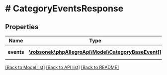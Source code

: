 # # CategoryEventsResponse

## Properties

Name | Type | Description | Notes
------------ | ------------- | ------------- | -------------
**events** | [**\robsonek\phpAllegroApi\Model\CategoryBaseEvent[]**](CategoryBaseEvent.md) | The list of events. |

[[Back to Model list]](../../README.md#models) [[Back to API list]](../../README.md#endpoints) [[Back to README]](../../README.md)
